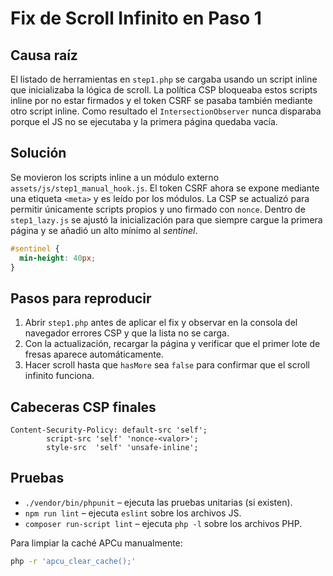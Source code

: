 # Fix de Scroll Infinito en Paso 1

## Causa raíz
El listado de herramientas en `step1.php` se cargaba usando un script inline que inicializaba la lógica de scroll. La política CSP bloqueaba estos scripts inline por no estar firmados y el token CSRF se pasaba también mediante otro script inline. Como resultado el `IntersectionObserver` nunca disparaba porque el JS no se ejecutaba y la primera página quedaba vacía.

## Solución
Se movieron los scripts inline a un módulo externo `assets/js/step1_manual_hook.js`. El token CSRF ahora se expone mediante una etiqueta `<meta>` y es leído por los módulos. La CSP se actualizó para permitir únicamente scripts propios y uno firmado con `nonce`. Dentro de `step1_lazy.js` se ajustó la inicialización para que siempre cargue la primera página y se añadió un alto mínimo al *sentinel*.

```css
#sentinel {
  min-height: 40px;
}
```

## Pasos para reproducir
1. Abrir `step1.php` antes de aplicar el fix y observar en la consola del navegador errores CSP y que la lista no se carga.
2. Con la actualización, recargar la página y verificar que el primer lote de fresas aparece automáticamente.
3. Hacer scroll hasta que `hasMore` sea `false` para confirmar que el scroll infinito funciona.

## Cabeceras CSP finales
```
Content-Security-Policy: default-src 'self';
        script-src 'self' 'nonce-<valor>'; 
        style-src  'self' 'unsafe-inline';
```

## Pruebas
- `./vendor/bin/phpunit` – ejecuta las pruebas unitarias (si existen).
- `npm run lint` – ejecuta `eslint` sobre los archivos JS.
- `composer run-script lint` – ejecuta `php -l` sobre los archivos PHP.

Para limpiar la caché APCu manualmente:
```bash
php -r 'apcu_clear_cache();'
```
